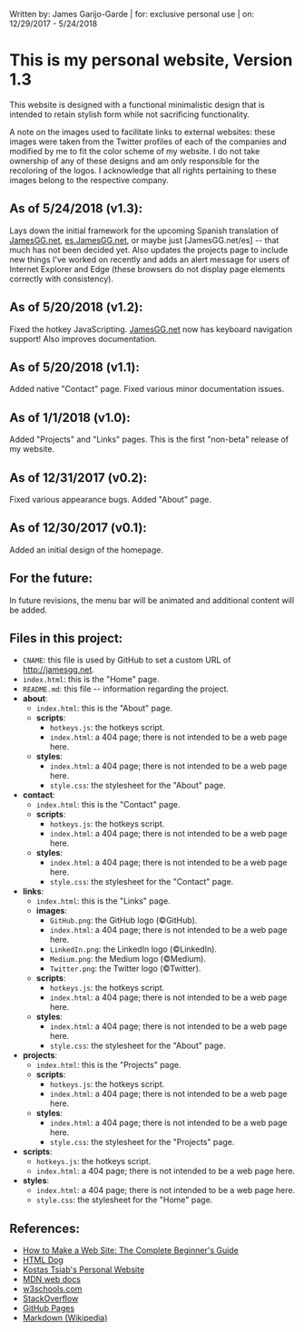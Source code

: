 Written by:  James Garijo-Garde
     |  for: exclusive personal use
     |  on:  12/29/2017 - 5/24/2018


This is my personal website, Version 1.3
========================================

This website is designed with a functional minimalistic design that is intended
to retain stylish form while not sacrificing functionality.

A note on the images used to facilitate links to external websites: these images
were taken from the Twitter profiles of each of the companies and modified by me
to fit the color scheme of my website. I do not take ownership of any of these
designs and am only responsible for the recoloring of the logos. I acknowledge
that all rights pertaining to these images belong to the respective company.

## As of 5/24/2018 (v1.3):

Lays down the initial framework for the upcoming Spanish translation of
[JamesGG.net](http://jamesgg.net), [es.JamesGG.net](http://es.jamesgg.net), or
maybe just [JamesGG.net/es] -- that much has not been decided yet. Also updates
the projects page to include new things I've worked on recently and adds an
alert message for users of Internet Explorer and Edge (these browsers do not
display page elements correctly with consistency).

## As of 5/20/2018 (v1.2):

Fixed the hotkey JavaScripting. [JamesGG.net](http://jamesgg.net) now has
keyboard navigation support! Also improves documentation.

## As of 5/20/2018 (v1.1):

Added native "Contact" page. Fixed various minor documentation issues.

## As of 1/1/2018 (v1.0):

Added "Projects" and "Links" pages. This is the first "non-beta" release of my
website.

## As of 12/31/2017 (v0.2):

Fixed various appearance bugs. Added "About" page.

## As of 12/30/2017 (v0.1):

Added an initial design of the homepage.

## For the future:

In future revisions, the menu bar will be animated and additional content will
be added.

## Files in this project:
* `CNAME`: this file is used by GitHub to set a custom URL of http://jamesgg.net.
* `index.html`: this is the "Home" page.
* `README.md`:  this file -- information regarding the project.
* **about**:
  * `index.html`:   this is the "About" page.
  * **scripts**:
    * `hotkeys.js`:   the hotkeys script.
    * `index.html`:   a 404 page; there is not intended to be a web page here.
  * **styles**:
      * `index.html`:   a 404 page; there is not intended to be a web page here.
      * `style.css`:    the stylesheet for the "About" page.
* **contact**:
  * `index.html`:   this is the "Contact" page.
  * **scripts**:
    * `hotkeys.js`:   the hotkeys script.
    * `index.html`:   a 404 page; there is not intended to be a web page here.
  * **styles**:
      * `index.html`:   a 404 page; there is not intended to be a web page here.
      * `style.css`:    the stylesheet for the "Contact" page.
* **links**:
    * `index.html`:   this is the "Links" page.
    * **images**:
      * `GitHub.png`:   the GitHub logo (&copy;GitHub).
      * `index.html`:   a 404 page; there is not intended to be a web page here.
      * `LinkedIn.png`: the LinkedIn logo (&copy;LinkedIn).
      * `Medium.png`:   the Medium logo (&copy;Medium).
      * `Twitter.png`:  the Twitter logo (&copy;Twitter).
    * **scripts**:
      * `hotkeys.js`:   the hotkeys script.
      * `index.html`:   a 404 page; there is not intended to be a web page here.
    * **styles**:
      * `index.html`:   a 404 page; there is not intended to be a web page here.
      * `style.css`:    the stylesheet for the "About" page.
* **projects**:
  * `index.html`:   this is the "Projects" page.
  * **scripts**:
    * `hotkeys.js`:   the hotkeys script.
    * `index.html`:   a 404 page; there is not intended to be a web page here.
  * **styles**:
    * `index.html`:   a 404 page; there is not intended to be a web page here.
    * `style.css`:    the stylesheet for the "Projects" page.
* **scripts**:
  * `hotkeys.js`: the hotkeys script.
  * `index.html`: a 404 page; there is not intended to be a web page here.
* **styles**:
  * `index.html`: a 404 page; there is not intended to be a web page here.
  * `style.css`:  the stylesheet for the "Home" page.


## References:

* [How to Make a Web Site: The Complete Beginner's Guide](https://lifehacker.com/5790955/how-to-make-a-web-site-the-complete-guide)
* [HTML Dog](http://htmldog.com)
* [Kostas Tsiab's Personal Website](https://ktsiam.github.io)
* [MDN web docs](https://developer.mozilla.org/en-US)
* [w3schools.com](https://www.w3schools.com)
* [StackOverflow](https://stackoverflow.com)
* [GitHub Pages](https://pages.github.com)
* [Markdown (Wikipedia)](https://en.wikipedia.org/wiki/Markdown)
